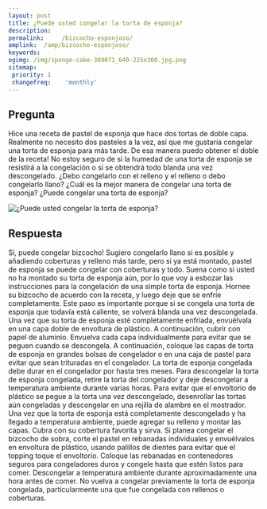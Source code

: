 ```yaml
---
layout: post
title: ¿Puede usted congelar la torta de esponja?  
description: 
permalink:     /bizcocho-esponjoso/
amplink:  /amp/bizcocho-esponjoso/
keywords: 
ogimg: /img/sponge-cake-389071_640-225x300.jpg.png
sitemap:
 priority: 1
 changefreq:    'monthly'
---
```




## Pregunta

Hice una receta de pastel de esponja que hace dos tortas de doble capa. Realmente no necesito dos pasteles a la vez, así que me gustaría congelar una torta de esponja para más tarde. De esa manera puedo obtener el doble de la receta! No estoy seguro de si la humedad de una torta de esponja se resistirá a la congelación o si se obtendrá todo blanda una vez descongelado. ¿Debo congelarlo con el relleno y el relleno o debo congelarlo llano? ¿Cuál es la mejor manera de congelar una torta de esponja? ¿Puede congelar una torta de esponja?


![¿Puede usted congelar la torta de esponja?](https://sepuedecongelar.com/img/sponge-cake-389071_640-225x300.jpg "¿Puede usted congelar la torta de esponja?" )


## Respuesta

Sí, puede congelar bizcocho! Sugiero congelarlo llano si es posible y añadiendo coberturas y relleno más tarde, pero si ya está montado, pastel de esponja se puede congelar con coberturas y todo. Suena como si usted no ha montado su torta de esponja aún, por lo que voy a esbozar las instrucciones para la congelación de una simple torta de esponja.
Hornee su bizcocho de acuerdo con la receta, y luego deje que se enfríe completamente. Este paso es importante porque si se congela una torta de esponja que todavía está caliente, se volverá blanda una vez descongelada. Una vez que su torta de esponja esté completamente enfriada, envuélvala en una capa doble de envoltura de plástico. A continuación, cubrir con papel de aluminio. Envuelva cada capa individualmente para evitar que se peguen cuando se descongela. A continuación, coloque las capas de torta de esponja en grandes bolsas de congelador o en una caja de pastel para evitar que sean trituradas en el congelador. La torta de esponja congelada debe durar en el congelador por hasta tres meses.
Para descongelar la torta de esponja congelada, retire la torta del congelador y deje descongelar a temperatura ambiente durante varias horas. Para evitar que el envoltorio de plástico se pegue a la torta una vez descongelado, desenrollar las tortas aún congeladas y descongelar en una rejilla de alambre en el mostrador. Una vez que la torta de esponja está completamente descongelado y ha llegado a temperatura ambiente, puede agregar su relleno y montar las capas. Cubra con su cobertura favorita y sirva.
Si planea congelar el bizcocho de sobra, corte el pastel en rebanadas individuales y envuélvalos en envoltura de plástico, usando palillos de dientes para evitar que el topping toque el envoltorio. Coloque las rebanadas en contenedores seguros para congeladores duros y congele hasta que estén listos para comer. Descongelar a temperatura ambiente durante aproximadamente una hora antes de comer. No vuelva a congelar previamente la torta de esponja congelada, particularmente una que fue congelada con rellenos o coberturas.
